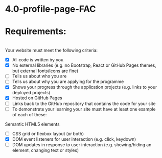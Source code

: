 # 4.0-profile-page-FAC
# Requirements: 
<br>Your website must meet the following criteria:

- [x] All code is written by you.
- [x] No external libraries (e.g. no Bootstrap, React or GitHub Pages themes, but external fonts/icons are fine)
- [ ] Tells us about who you are
- [ ] Tells us about why you are applying for the programme
- [x] Shows your progress through the application projects (e.g. links to your deployed projects)
- [x] Hosted on GitHub Pages
- [ ] Links back to the GitHub repository that contains the code for your site
- [ ] To demonstrate your learning your site must have at least one example of each of these:

Semantic HTML5 elements
- [ ] CSS grid or flexbox layout (or both)
- [x] DOM event listeners for user interaction (e.g. click, keydown)
- [ ] DOM updates in response to user interaction (e.g. showing/hiding an element, changing text or styles)
